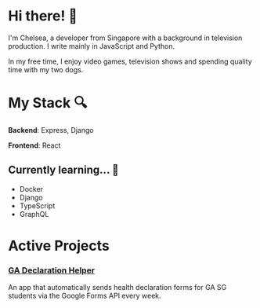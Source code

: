 # Hi there! 🦊

I'm Chelsea, a developer from Singapore with a background in television production. I write mainly in JavaScript and Python.

In my free time, I enjoy video games, television shows and spending quality time with my two dogs.

# My Stack  🔍

**Backend**: Express, Django

**Frontend**: React

## Currently learning... 📕
- Docker
- Django
- TypeScript
- GraphQL

# Active Projects

### [GA Declaration Helper](https://github.com/chelsejw/declare) 

An app that automatically sends health declaration forms for GA SG students via the Google Forms API every week. 



